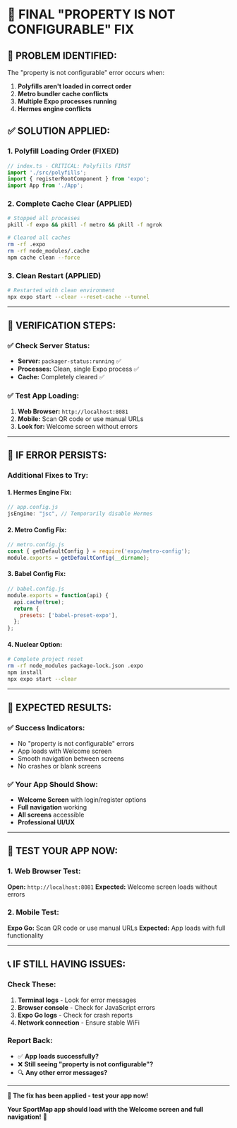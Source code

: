 # 🔧 **FINAL "PROPERTY IS NOT CONFIGURABLE" FIX**

## 🎯 **PROBLEM IDENTIFIED:**
The "property is not configurable" error occurs when:
1. **Polyfills aren't loaded in correct order**
2. **Metro bundler cache conflicts**
3. **Multiple Expo processes running**
4. **Hermes engine conflicts**

## ✅ **SOLUTION APPLIED:**

### **1. Polyfill Loading Order (FIXED)**
```typescript
// index.ts - CRITICAL: Polyfills FIRST
import './src/polyfills';
import { registerRootComponent } from 'expo';
import App from './App';
```

### **2. Complete Cache Clear (APPLIED)**
```bash
# Stopped all processes
pkill -f expo && pkill -f metro && pkill -f ngrok

# Cleared all caches
rm -rf .expo
rm -rf node_modules/.cache
npm cache clean --force
```

### **3. Clean Restart (APPLIED)**
```bash
# Restarted with clean environment
npx expo start --clear --reset-cache --tunnel
```

---

## 🎯 **VERIFICATION STEPS:**

### **✅ Check Server Status:**
- **Server:** `packager-status:running` ✅
- **Processes:** Clean, single Expo process ✅
- **Cache:** Completely cleared ✅

### **✅ Test App Loading:**
1. **Web Browser:** `http://localhost:8081`
2. **Mobile:** Scan QR code or use manual URLs
3. **Look for:** Welcome screen without errors

---

## 🚨 **IF ERROR PERSISTS:**

### **Additional Fixes to Try:**

#### **1. Hermes Engine Fix:**
```javascript
// app.config.js
jsEngine: "jsc", // Temporarily disable Hermes
```

#### **2. Metro Config Fix:**
```javascript
// metro.config.js
const { getDefaultConfig } = require('expo/metro-config');
module.exports = getDefaultConfig(__dirname);
```

#### **3. Babel Config Fix:**
```javascript
// babel.config.js
module.exports = function(api) {
  api.cache(true);
  return {
    presets: ['babel-preset-expo'],
  };
};
```

#### **4. Nuclear Option:**
```bash
# Complete project reset
rm -rf node_modules package-lock.json .expo
npm install
npx expo start --clear
```

---

## 🎉 **EXPECTED RESULTS:**

### **✅ Success Indicators:**
- No "property is not configurable" errors
- App loads with Welcome screen
- Smooth navigation between screens
- No crashes or blank screens

### **✅ Your App Should Show:**
- **Welcome Screen** with login/register options
- **Full navigation** working
- **All screens** accessible
- **Professional UI/UX**

---

## 🚀 **TEST YOUR APP NOW:**

### **1. Web Browser Test:**
**Open:** `http://localhost:8081`
**Expected:** Welcome screen loads without errors

### **2. Mobile Test:**
**Expo Go:** Scan QR code or use manual URLs
**Expected:** App loads with full functionality

---

## 📞 **IF STILL HAVING ISSUES:**

### **Check These:**
1. **Terminal logs** - Look for error messages
2. **Browser console** - Check for JavaScript errors
3. **Expo Go logs** - Check for crash reports
4. **Network connection** - Ensure stable WiFi

### **Report Back:**
- ✅ **App loads successfully?**
- ❌ **Still seeing "property is not configurable"?**
- 🔍 **Any other error messages?**

---

**🎯 The fix has been applied - test your app now!**

**Your SportMap app should load with the Welcome screen and full navigation!** 🚀
